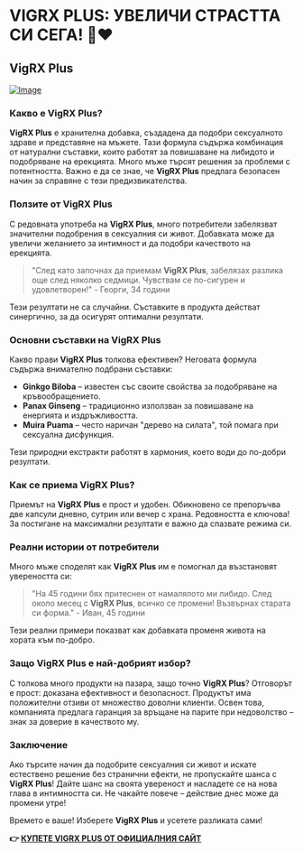 # VIGRX PLUS: УВЕЛИЧИ СТРАСТТА СИ СЕГА! 💪❤️

## VigRX Plus

[![Image](https://www2.sellhealth.com/63/vigrxplus_box_facingright_md.jpg)](https://gchaffi.com/lXgHlGVR)

### Какво е VigRX Plus?

**VigRX Plus** е хранителна добавка, създадена да подобри сексуалното здраве и представяне на мъжете. Тази формула съдържа комбинация от натурални съставки, които работят за повишаване на либидото и подобряване на ерекцията. Много мъже търсят решения за проблеми с потентността. Важно е да се знае, че **VigRX Plus** предлага безопасен начин за справяне с тези предизвикателства.

### Ползите от VigRX Plus

С редовната употреба на **VigRX Plus**, много потребители забелязват значителни подобрения в сексуалния си живот. Добавката може да увеличи желанието за интимност и да подобри качеството на ерекцията.

> "След като започнах да приемам **VigRX Plus**, забелязах разлика още след няколко седмици. Чувствам се по-сигурен и удовлетворен!" - Георги, 34 години

Тези резултати не са случайни. Съставките в продукта действат синергично, за да осигурят оптимални резултати.

### Основни съставки на VigRX Plus 

Какво прави **VigRX Plus** толкова ефективен? Неговата формула съдържа внимателно подбрани съставки:

- **Ginkgo Biloba** – известен със своите свойства за подобряване на кръвообращението.
- **Panax Ginseng** – традиционно използван за повишаване на енергията и издръжливостта.
- **Muira Puama** – често наричан "дерево на силата", той помага при сексуална дисфункция.

Тези природни екстракти работят в хармония, което води до по-добри резултати.

### Как се приема VigRX Plus?

Приемът на **VigRX Plus** е прост и удобен. Обикновено се препоръчва две капсули дневно, сутрин или вечер с храна. Редовността е ключова! За постигане на максимални резултати е важно да спазвате режима си.

### Реални истории от потребители

Много мъже споделят как **VigRX Plus** им е помогнал да възстановят увереността си:

> "На 45 години бях притеснен от намалялото ми либидо. След около месец с **VigRX Plus**, всичко се промени! Възвърнах старата си форма." - Иван, 45 години

Тези реални примери показват как добавката променя живота на хората към по-добро.

### Защо VigRX Plus е най-добрият избор?

С толкова много продукти на пазара, защо точно **VigRX Plus**? Отговорът е прост: доказана ефективност и безопасност. Продуктът има положителни отзиви от множество доволни клиенти. Освен това, компанията предлага гаранция за връщане на парите при недоволство – знак за доверие в качеството му.

### Заключение

Ако търсите начин да подобрите сексуалния си живот и искате естествено решение без странични ефекти, не пропускайте шанса с **VigRX Plus**! Дайте шанс на своята увереност и насладете се на нова глава в интимността си. Не чакайте повече – действие днес може да промени утре!

Времето е ваше! Изберете **VigRX Plus** и усетете разликата сами!



**👉 [КУПЕТЕ VIGRX PLUS ОТ ОФИЦИАЛНИЯ САЙТ](https://gchaffi.com/lXgHlGVR)**